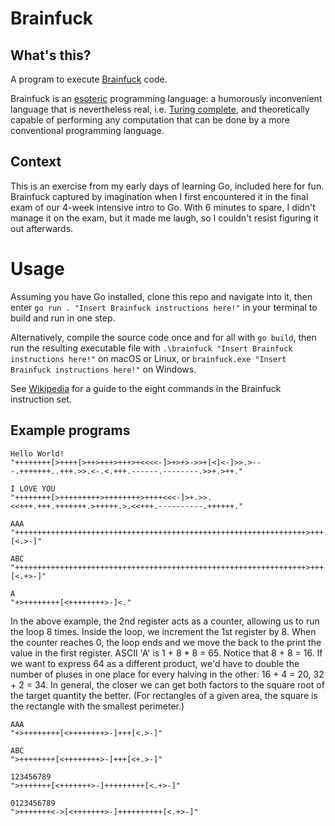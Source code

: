 # Brainfuck

## What's this?

A program to execute [Brainfuck](https://en.wikipedia.org/wiki/Brainfuck) code.

Brainfuck is an [esoteric](https://en.wikipedia.org/wiki/Esoteric_programming_language) programming language: a humorously inconvenient language that is nevertheless real, i.e. [Turing complete](https://en.wikipedia.org/wiki/Turing_completeness), and theoretically capable of performing any computation that can be done by a more conventional programming language.

## Context

This is an exercise from my early days of learning Go, included here for fun. Brainfuck captured by imagination when I first encountered it in the final exam of our 4-week intensive intro to Go. With 6 minutes to spare, I didn't manage it on the exam, but it made me laugh, so I couldn't resist figuring it out afterwards.

# Usage

Assuming you have Go installed, clone this repo and navigate into it, then enter `go run . "Insert Brainfuck instructions here!"` in your terminal to build and run in one step.

Alternatively, compile the source code once and for all with `go build`, then run the resulting executable file with `.\brainfuck "Insert Brainfuck instructions here!"` on macOS or Linux, or `brainfuck.exe "Insert Brainfuck instructions here!"` on Windows.

See [Wikipedia](https://en.wikipedia.org/wiki/Brainfuck#Language_design) for a guide to the eight commands in the Brainfuck instruction set.

## Example programs

```
Hello World!
"++++++++[>++++[>++>+++>+++>+<<<<-]>+>+>->>+[<]<-]>>.>---.+++++++..+++.>>.<-.<.+++.------.--------.>>+.>++."

I LOVE YOU
"++++++++[>+++++++++>++++++++>++++<<<-]>+.>>.<<+++.+++.+++++++.>+++++.>.<<+++.----------.++++++."

AAA
"+++++++++++++++++++++++++++++++++++++++++++++++++++++++++++++++++>+++[<.>-]"

ABC
"+++++++++++++++++++++++++++++++++++++++++++++++++++++++++++++++++>+++[<.+>-]"

A
"+>++++++++[<++++++++>-]<."
```

In the above example, the 2nd register acts as a counter, allowing us to run the loop 8 times. Inside the loop, we increment the 1st register by 8. When the counter reaches 0, the loop ends and we move the back to the print the value in the first register. ASCII 'A' is 1 + 8 \* 8 = 65. Notice that 8 + 8 = 16. If we want to express 64 as a different product, we'd have to double the number of pluses in one place for every halving in the other: 16 + 4 = 20, 32 + 2 = 34. In general, the closer we can get both factors to the square root of the target quantity the better. (For rectangles of a given area, the square is the rectangle with the smallest perimeter.)

```
AAA
"+>++++++++[<++++++++>-]+++[<.>-]"

ABC
">++++++++[<++++++++>-]+++[<+.>-]"

123456789
">+++++++[<+++++++>-]+++++++++[<.+>-]"

0123456789
">+++++++<->[<+++++++>-]++++++++++[<.+>-]"
```
